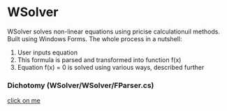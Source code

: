 # WSolver
WSolver solves non-linear equations using pricise calculationuil methods. Built using Windows Forms.
The whole process in a nutshell: 
1. User inputs equation
2. This formula is parsed and transformed into function f(x)
3. Equation f(x) = 0 is solved using various ways, described further

### Dichotomy (WSolver/WSolver/FParser.cs)
[click on me](WSolver/blob/master/WSolver/FParser.cs)
